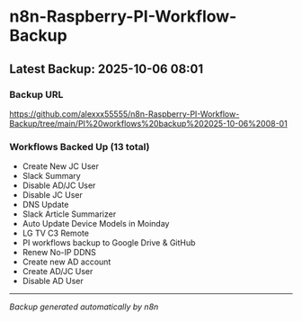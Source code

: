 # n8n-Raspberry-PI-Workflow-Backup

## Latest Backup: 2025-10-06 08:01

### Backup URL
https://github.com/alexxx55555/n8n-Raspberry-PI-Workflow-Backup/tree/main/PI%20workflows%20backup%202025-10-06%2008-01

### Workflows Backed Up (13 total)
- Create New JC User
- Slack Summary
- Disable AD/JC User
- Disable JC User
- DNS Update
- Slack Article Summarizer
- Auto Update Device Models in Moinday
- LG TV C3 Remote
- PI workflows backup to Google Drive & GitHub
- Renew No-IP DDNS
- Create new AD account
- Create AD/JC User
- Disable AD User

---
*Backup generated automatically by n8n*